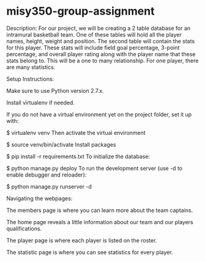 # misy350-group-assignment
Description: For our project, we will be creating a 2 table database for an intramural basketball team. One of these tables will hold all the player names, height, weight and position. The second table will contain the stats for this player. These stats will include field goal percentage, 3-point percentage, and overall player rating along with the player name that these stats belong to. This will be a one to many relationship. For one player, there are many statistics.


Setup Instructions:

Make sure to use Python version 2.7.x.

Install virtualenv if needed.

If you do not have a virtual environment yet on the project folder, set it up with:

$ virtualenv venv
Then activate the virtual environment

$ source venv/bin/activate
Install packages

$ pip install -r requirements.txt
To initialize the database:

$ python manage.py deploy
To run the development server (use -d to enable debugger and reloader):

$ python manage.py runserver -d


Navigating the webpages:

The members page is where you can learn more about the team captains.

The home page reveals a little information about our team and our players qualifications.

The player page is where each player is listed on the roster.

The statistic page is where you can see statistics for every player.

